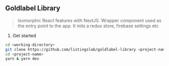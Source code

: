 ## Goldlabel Library

> Isomorphic React features with NextJS. Wrapper component used as the entry point to the app. It inits a redux store, firebase settings etc

1. Get started

```bash
cd <working-directory>
git clone https://github.com/listingslab/goldlabel-library <project-name>
cd <project-name>
yarn & yarn dev
```
